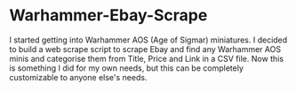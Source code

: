 # Warhammer-Ebay-Scrape
I started getting into Warhammer AOS (Age of Sigmar) miniatures. I decided to build a web scrape script to scrape Ebay and find any Warhammer AOS minis and categorise them from Title, Price and Link in a CSV file. Now this is something I did for my own needs, but this can be completely customizable to anyone else's needs.   
